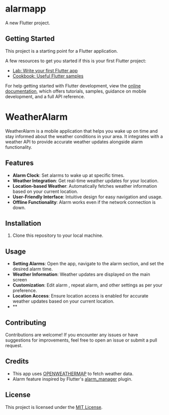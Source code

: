 # alarmapp

A new Flutter project.

## Getting Started

This project is a starting point for a Flutter application.

A few resources to get you started if this is your first Flutter project:

- [Lab: Write your first Flutter app](https://docs.flutter.dev/get-started/codelab)
- [Cookbook: Useful Flutter samples](https://docs.flutter.dev/cookbook)

For help getting started with Flutter development, view the
[online documentation](https://docs.flutter.dev/), which offers tutorials,
samples, guidance on mobile development, and a full API reference.

# WeatherAlarm

WeatherAlarm is a mobile application that helps you wake up on time and stay informed about the weather conditions in your area. It integrates with a weather API to provide accurate weather updates alongside alarm functionality.

## Features

- **Alarm Clock**: Set alarms to wake up at specific times.
- **Weather Integration**: Get real-time weather updates for your location.
- **Location-based Weather**: Automatically fetches weather information based on your current location.
- **User-Friendly Interface**: Intuitive design for easy navigation and usage.
- **Offline Functionality**: Alarm works even if the network connection is down.

## Installation

1. Clone this repository to your local machine.


## Usage

- **Setting Alarms**: Open the app, navigate to the alarm section, and set the desired alarm time.
- **Weather Information**: Weather updates are displayed on the main screen
- **Customization**: Edit alarm , repeat alarm, and other settings as per your preference.
- **Location Access**: Ensure location access is enabled for accurate weather updates based on your current location.
- **

## Contributing

Contributions are welcome! If you encounter any issues or have suggestions for improvements, feel free to open an issue or submit a pull request.

## Credits

- This app uses [OPENWEATHERMAP](https://openweathermap.org/) to fetch weather data.
- Alarm feature inspired by Flutter's [alarm_manager](https://pub.dev/packages/alarm_manager) plugin.

## License

This project is licensed under the [MIT License](LICENSE).



